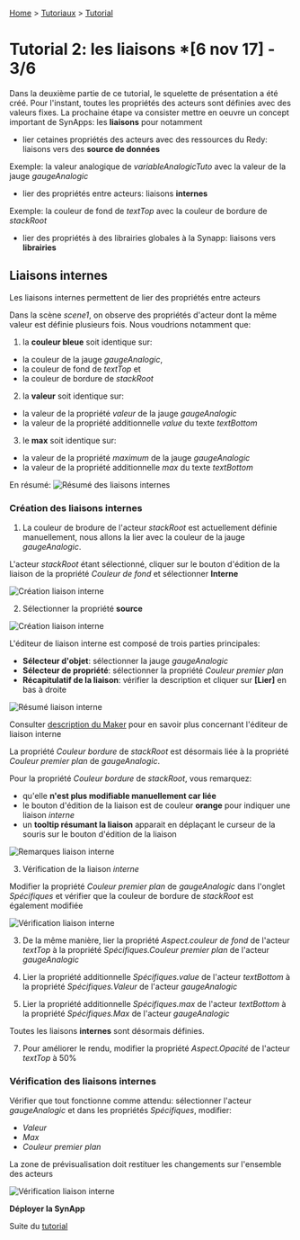 [Home](../../sitemap.md) > [Tutoriaux](../index.md) > [Tutorial](index.md)

# Tutorial 2: les liaisons *[6 nov 17] - **3/6** 

Dans la deuxième partie de ce tutorial, le squelette de présentation a été créé. Pour l'instant, toutes les propriétés des acteurs sont définies avec des valeurs fixes. La prochaine étape va consister mettre en oeuvre un concept important de SynApps: les **liaisons** pour notamment
* lier cetaines propriétés des acteurs avec des ressources du Redy: liaisons vers des **source de données**

Exemple: la valeur analogique de *variableAnalogicTuto* avec la valeur de la jauge *gaugeAnalogic*

* lier des propriétés entre acteurs: liaisons **internes**

Exemple: la couleur de fond de *textTop* avec la couleur de bordure de *stackRoot*

* lier des propriétés à des librairies globales à la Synapp: liaisons vers **librairies**

## Liaisons **internes**

Les liaisons internes permettent de lier des propriétés entre acteurs

Dans la scène *scene1*, on observe des propriétés d'acteur dont la même valeur est définie plusieurs fois. Nous voudrions notamment que:

1. la **couleur bleue** soit identique sur:
  * la couleur de la jauge *gaugeAnalogic*, 
  * la couleur de fond de *textTop* et
  * la couleur de bordure de *stackRoot*

2. la **valeur** soit identique sur:
  * la valeur de la propriété *valeur* de la jauge *gaugeAnalogic*
  * la valeur de la propriété additionnelle *value* du texte *textBottom*

3. le **max** soit identique sur:
  * la valeur de la propriété *maximum* de la jauge *gaugeAnalogic*
  * la valeur de la propriété additionnelle *max* du texte *textBottom*

En résumé:
![Résumé des liaisons internes](assets/bindingInternal.png)

### Création des liaisons **internes**

1. La couleur de brodure de l'acteur *stackRoot* est actuellement définie manuellement, nous allons la lier avec la couleur  de la jauge *gaugeAnalogic*.

L'acteur *stackRoot* étant sélectionné, cliquer sur le bouton d'édition de la liaison de la propriété *Couleur de fond* et sélectionner **Interne**

![Création liaison interne](assets/editBindingInternal.png)

2. Sélectionner la propriété **source**

![Création liaison interne](assets/bindingInternalEditDesc.png)

L'éditeur de liaison interne est composé de trois parties principales:

* **Sélecteur d'objet**: sélectionner la jauge *gaugeAnalogic*
* **Sélecteur de propriété**: sélectionner la propriété *Couleur premier plan*
* **Récapitulatif de la liaison**: vérifier la description et cliquer sur **[Lier]** en bas à droite

![Résumé liaison interne](assets/bindingInternalEditSummary.png)

 Consulter [description du Maker](../../designer.md) pour en savoir plus concernant l'éditeur de liaison interne

 La propriété *Couleur bordure* de *stackRoot* est désormais liée à la propriété *Couleur premier plan* de *gaugeAnalogic*.
 
 Pour la propriété *Couleur bordure* de *stackRoot*, vous remarquez:
 * qu'elle **n'est plus modifiable manuellement car liée**
 * le bouton d'édition de la liaison est de couleur **orange** pour indiquer une liaison *interne*
 * un **tooltip résumant la liaison** apparait en déplaçant le curseur de la souris sur le bouton d'édition de la liaison
 
 ![Remarques liaison interne](assets/bindingInternalSummary.png)

 3. Vérification de la liaison *interne*

Modifier la propriété *Couleur premier plan* de *gaugeAnalogic* dans l'onglet *Spécifiques* et vérifier que la couleur de bordure de *stackRoot* est également modifiée

 ![Vérification liaison interne](assets/bindingInternalCheck.png)

 3. De la même manière, lier la propriété *Aspect.couleur de fond* de l'acteur *textTop* à la propriété *Spécifiques.Couleur premier plan* de l'acteur *gaugeAnalogic*

4. Lier la propriété additionnelle *Spécifiques.value* de l'acteur *textBottom* à la propriété *Spécifiques.Valeur* de l'acteur *gaugeAnalogic*

5. Lier la propriété additionnelle *Spécifiques.max* de l'acteur *textBottom* à la propriété *Spécifiques.Max* de l'acteur *gaugeAnalogic*

Toutes les liaisons **internes** sont désormais définies.

7. Pour améliorer le rendu, modifier la propriété *Aspect.Opacité* de l'acteur *textTop* à 50%

### Vérification des liaisons **internes**

Vérifier que tout fonctionne comme attendu: sélectionner l'acteur *gaugeAnalogic* et dans les propriétés *Spécifiques*, modifier:
* *Valeur*
* *Max*
* *Couleur premier plan*

La zone de prévisualisation doit restituer les changements sur l'ensemble des acteurs

![Vérification liaison interne](assets/bindingInternalCheck2.png)

**Déployer la SynApp**

Suite du [tutorial](part4.md)